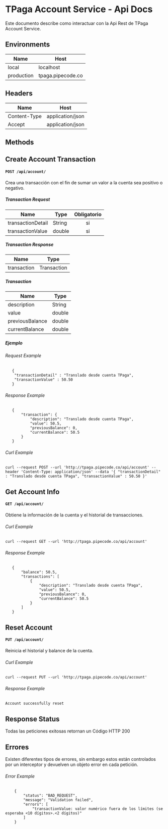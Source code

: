 # TPaga Account Service - Api Docs
Este documento describe como interactuar con la Api Rest de TPaga Account Service.

## Environments
| Name       | Host              |
| ---------- | ----------------- |
| local      | localhost         |
| production | tpaga.pipecode.co |

## Headers
| Name         | Host             |
| ------------ | ---------------- |
| Content-Type | application/json |
| Accept       | application/json |

## Methods

## Create Account Transaction
#### ```POST /api/account/```
Crea una transacción con el fin de sumar un valor a la cuenta sea positivo o negativo.

##### Transaction Request
| Name              | Type       | Obligatorio |
| ----------------- | ---------- | :---------: |
| transactionDetail | String     |     si      |
| transactionValue  | double     |     si      |

##### Transaction Response
| Name              | Type        |
| ----------------- | ---------   |
| transaction       | Transaction |

##### Transaction
| Name              | Type   |
| ----------------- | ------ |
| description       | String |
| value             | double |
| previousBalance   | double |
| currentBalance    | double |

##### Ejemplo
###### Request Example
```
   {
   	"transactionDetail" : "Translado desde cuenta TPaga",
   	"transactionValue" : 50.50
   }
```

###### Response Example
```
   {
       "transaction": {
           "description": "Translado desde cuenta TPaga",
           "value": 50.5,
           "previousBalance": 0,
           "currentBalance": 50.5
       }
   }
```

###### Curl Example
```
curl --request POST --url 'http://tpaga.pipecode.co/api/account' --header 'Content-Type: application/json' --data '{ "transactionDetail" : "Translado desde cuenta TPaga", "transactionValue" : 50.50 }'
```

## Get Account Info
#### ```GET /api/account/```
Obtiene la información de la cuenta y el historial de transacciones.

###### Curl Example
```
curl --request GET --url 'http://tpaga.pipecode.co/api/account'
```

###### Response Example
```
   {
       "balance": 50.5,
       "transactions": [
           {
               "description": "Translado desde cuenta TPaga",
               "value": 50.5,
               "previousBalance": 0,
               "currentBalance": 50.5
           }
       ]
   }
```

## Reset Account
#### ```PUT /api/account/```
Reinicia el historial y balance de la cuenta.

###### Curl Example
```
curl --request PUT --url 'http://tpaga.pipecode.co/api/account'
```

###### Response Example
```
Account successfully reset
```

## Response Status
Todas las peticiones exitosas retornan un Código HTTP 200

## Errores
Existen diferentes tipos de errores, sin embargo estos están controlados por un interceptor y devuelven un objeto error en cada petición.

###### Error Example
```
    {
        "status": "BAD_REQUEST",
        "message": "Validation failed",
        "errors": [
            "transactionValue: valor numérico fuera de los límites (se esperaba <10 dígitos>.<2 dígitos)"
        ]
    }
```